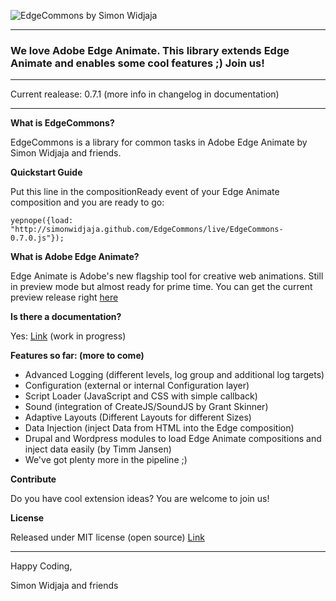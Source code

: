 ![EdgeCommons by Simon Widjaja](http://simonwidjaja.github.com/EdgeCommons/images/EdgeCommonsHeader.png)
***

### We love Adobe Edge Animate. This library extends Edge Animate and enables some cool features ;) Join us!

***

Current realease: 0.7.1
(more info in changelog in documentation)

***

**What is EdgeCommons?**

EdgeCommons is a library for common tasks in Adobe Edge Animate by Simon Widjaja and friends.

**Quickstart Guide**

Put this line in the compositionReady event of your Edge Animate composition and you are ready to go:

``yepnope({load: "http://simonwidjaja.github.com/EdgeCommons/live/EdgeCommons-0.7.0.js"});``


**What is Adobe Edge Animate?**

Edge Animate is Adobe's new flagship tool for creative web animations. Still in preview mode but almost ready for prime time. You can get the current preview release right [here](http://labs.adobe.com/technologies/edge/)

**Is there a documentation?**

Yes: [Link](http://simonwidjaja.github.com/EdgeCommons/doc/) (work in progress)

**Features so far: (more to come)**

- Advanced Logging (different levels, log group and additional log targets)
- Configuration (external or internal Configuration layer)
- Script Loader (JavaScript and CSS with simple callback)
- Sound (integration of CreateJS/SoundJS by Grant Skinner)
- Adaptive Layouts (Different Layouts for different Sizes)
- Data Injection (inject Data from HTML into the Edge composition)
- Drupal and Wordpress modules to load Edge Animate compositions and inject data easily (by Timm Jansen)
- We've got plenty more in the pipeline ;) 

**Contribute**

Do you have cool extension ideas? You are welcome to join us!

**License**

Released under MIT license (open source)
[Link](http://www.opensource.org/licenses/mit-license.html)

***

Happy Coding,

Simon Widjaja and friends